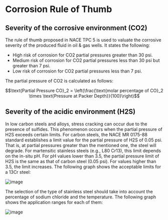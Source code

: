 # Corrosion Rule of Thumb
## Severity of the corrosive environment (CO2)
The rule of thumb proposed in NACE TPC 5 is used to valuate the corrosive severity of the produced fluid in oil & gas wells. 
It states the following:
* High risk of corrosion for CO2 partial pressures greater than 30 psi.
* Medium risk of corrosion for CO2 partial pressures less than 30 psi but greater than 7 psi.
* Low risk of corrosion for CO2 partial pressures less than 7 psi.

The partial pressure of CO2 is calculated as follows:

$$\text{Partial Pressure CO}_2 = \left(\frac{\text{molar percentage of CO}_2 \times \text{Pressure at Packer Depth}}{100}\right)$$

## Severity of the acidic environment (H2S)
In low carbon steels and alloys, stress cracking can occur due to the presence of sulfides. This phenomenon occurs when the partial pressure of H2S exceeds certain limits.
For carbon steels, the NACE MR 0175-88 standard establishes a limit value for the partial pressure of H2S of 0.05 psi. That is, at partial pressures greater than the mentioned one, the steel will degrade.
For martensitic stainless steels (e.g., L80 Cr13), this limit depends on the in-situ pH. For pH values lower than 3.5, the partial pressure limit of H2S is the same as that of carbon steel (0.05 psi). For values ​​higher than 3.5, the limit increases. The following graph shows the acceptable limits for a 13Cr steel:

![image](https://github.com/Z1D2694/corrosion_RoT/assets/83670151/3f21e0a7-92cb-4e44-aebc-b1b789faebdf)


The selection of the type of stainless steel should take into account the percentage of sodium chloride and the temperature. The following graph shows the application ranges for each of them:

![image](https://github.com/Z1D2694/corrosion_RoT/assets/83670151/4628ff6b-f80e-4c9c-86d0-7e58d0843fb6)

